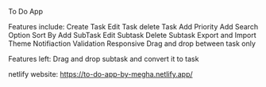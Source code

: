 To Do App

Features include:
Create Task
Edit Task
delete Task
Add Priority
Add Search Option
Sort By
Add SubTask
Edit Subtask
Delete Subtask
Export and Import
Theme
Notifiaction
Validation
Responsive
Drag and drop between task only



Features left:
Drag and drop subtask and convert it to task

netlify website:
https://to-do-app-by-megha.netlify.app/





